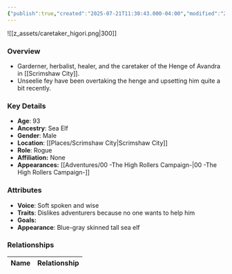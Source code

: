 ```yaml
---
{"publish":true,"created":"2025-07-21T11:30:43.000-04:00","modified":"2025-10-03T09:47:06.140-04:00","published":"2025-10-03T09:47:06.140-04:00","cssclasses":"","Age":"93","Ancestry":["Sea Elf"],"Gender":"Male","Location":["[[Places/Scrimshaw City]]"],"Role":["Rogue"],"Affiliation":["None"],"Appearances":["[[00 -The High Rollers Campaign-]]"]}
---
```



![[z_assets/caretaker_higori.png|300]]

### Overview
- Garderner, herbalist, healer, and the caretaker of the Henge of Avandra in [[Scrimshaw City]].
- Unseelie fey have been overtaking the henge and upsetting him quite a bit recently.

### Key Details
- **Age**: 93
- **Ancestry**: Sea Elf
- **Gender**: Male
- **Location**: [[Places/Scrimshaw City\|Scrimshaw City]]
- **Role**: Rogue
- **Affiliation:** None
- **Appearances:** [[Adventures/00 -The High Rollers Campaign-\|00 -The High Rollers Campaign-]]

### Attributes
- **Voice**: Soft spoken and wise
- **Traits**: Dislikes adventurers because no one wants to help him
- **Goals:** 
- **Appearance**: Blue-gray skinned tall sea elf

### Relationships

| Name  | Relationship |
| ----- | ------------ |
